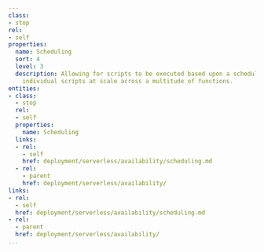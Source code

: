 ```yaml
---
class:
- stop
rel:
- self
properties:
  name: Scheduling
  sort: 4
  level: 3
  description: Allowing for scripts to be executed based upon a schedule, operating
    individual scripts at scale across a multitude of functions.
entities:
- class:
  - stop
  rel:
  - self
  properties:
    name: Scheduling
  links:
  - rel:
    - self
    href: deployment/serverless/availability/scheduling.md
  - rel:
    - parent
    href: deployment/serverless/availability/
links:
- rel:
  - self
  href: deployment/serverless/availability/scheduling.md
- rel:
  - parent
  href: deployment/serverless/availability/
...
```

